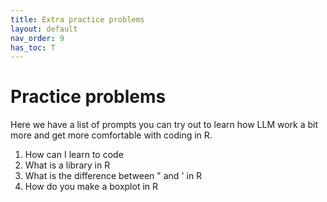 ```yaml
---
title: Extra practice problems
layout: default
nav_order: 9
has_toc: T
---
```

# Practice problems
Here we have a list of prompts you can try out to learn how LLM work a bit more and get more comfortable with coding in R. 

<ol>
<li>How can I learn to code</li>
<li>What is a library in R</li>
<li>What is the difference between " and ' in R</li>
<li>How do you make a boxplot in R</li>
</ol>
